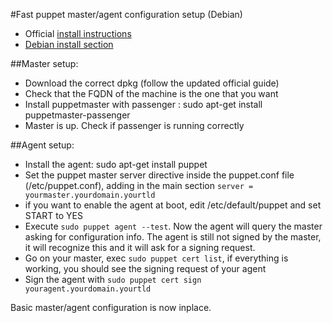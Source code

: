 #Fast puppet master/agent configuration setup (Debian)

* Official [install instructions](https://puppetlabs.com/misc/download-options)
* [Debian install section](https://docs.puppetlabs.com/guides/install_puppet/install_debian_ubuntu.html)

##Master setup:

* Download the correct dpkg (follow the updated official guide)
* Check that the FQDN of the machine is the one that you want
* Install puppetmaster with passenger : sudo apt-get install puppetmaster-passenger
* Master is up. Check if passenger is running correctly

##Agent setup:

* Install the agent: sudo apt-get install puppet
* Set the puppet master server directive inside the puppet.conf file (/etc/puppet.conf), adding in the main section `server = yourmaster.yourdomain.yourtld`
* if you want to enable the agent at boot, edit /etc/default/puppet and set START to YES
* Execute `sudo puppet agent --test`. Now the agent will query the master asking for configuration info. The agent is still not signed by the master, it will recognize this and it will ask for a signing request.
* Go on your master, exec `sudo puppet cert list`, if everything is working, you should  see the signing request of your agent
* Sign the agent with `sudo puppet cert sign youragent.yourdomain.yourtld` 

Basic master/agent configuration is now inplace.
